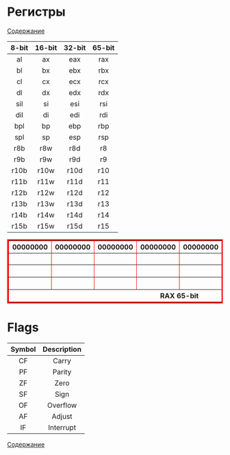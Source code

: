 # Регистры
[Содержание](../README.md)

| 8-bit | 16-bit | 32-bit | 65-bit |
| :---: | :---:  | :---:  | :---:  |
| al | ax | eax | rax |
| bl | bx | ebx | rbx |
| cl | cx | ecx | rcx |
| dl | dx | edx | rdx |
| sil | si | esi | rsi |
| dil | di | edi | rdi |
| bpl | bp | ebp | rbp |
| spl | sp | esp | rsp |
| r8b | r8w | r8d | r8 |
| r9b | r9w | r9d | r9 |
| r10b | r10w | r10d | r10 |
| r11b | r11w | r11d | r11 |
| r12b | r12w | r12d | r12 |
| r13b | r13w | r13d | r13 |
| r14b | r14w | r14d | r14 |
| r15b | r15w | r15d |  r15|

<table bordercolor="red" border="3">
	<tbody>
		<tr>
			<th> 00000000 </th>
			<th> 00000000 </th>
			<th> 00000000 </th>
			<th> 00000000 </th>
			<th> 00000000 </th>
			<th> 00000000 </th>
			<th> 00000000 </th>
			<th> 00000000 </th>
		</tr>
		<tr>
			<td></td>
			<td></td>
			<td></td>
			<td></td>
			<td></td>
			<td></td>
			<td></td>
			<td align="center"> AL 8-bit </td>
		</tr>
		<tr>
			<td></td>
			<td></td>
			<td></td>
			<td></td>
			<td></td>
			<td></td>
			<th colspan="2"> AX 16-bit </th>
		</tr>
		<tr>
			<td></td>
			<td></td>
			<td></td>
			<td></td>
			<th colspan="4"> EAX 32-bit </th>
		</tr>
		<tr>
			<th colspan="8"> RAX 65-bit </th>
		</tr>
	</tbody>
</table>

# Flags
| Symbol | Description |
| :---: | :---: |
| CF | Carry |
| PF | Parity  |
| ZF | Zero  |
| SF | Sign  |
| OF | Overflow  |
| AF | Adjust  |
| IF | Interrupt  |

[Содержание](../README.md)
